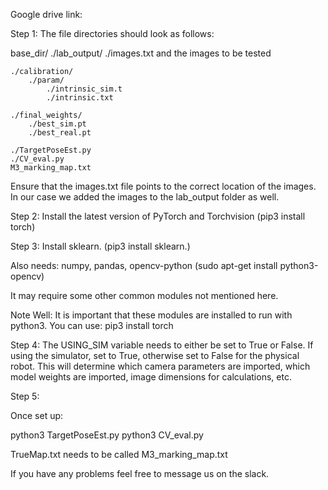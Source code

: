 Google drive link:


Step 1: The file directories should look as follows:

base_dir/
    ./lab_output/
        ./images.txt
	and the images to be tested

    ./calibration/
        ./param/
            ./intrinsic_sim.t
            ./intrinsic.txt

    ./final_weights/
        ./best_sim.pt
        ./best_real.pt
    
    ./TargetPoseEst.py
    ./CV_eval.py
    M3_marking_map.txt
    
Ensure that the images.txt file points to the correct location of the images. In our case we added the images to the lab_output folder as well. 

Step 2: Install the latest version of PyTorch and Torchvision (pip3 install torch)

Step 3: Install sklearn. (pip3 install sklearn.)

Also needs: numpy, pandas, opencv-python (sudo apt-get install python3-opencv)

It may require some other common modules not mentioned here.

Note Well: It is important that these modules are installed to run
with python3. You can use: pip3 install torch

Step 4: The USING_SIM variable needs to either be set to True or False. If using the simulator, set to True, otherwise set to False for the physical robot. 
        This will determine which camera parameters are imported, which model weights are imported, image dimensions for calculations, etc.

Step 5:

Once set up:

python3 TargetPoseEst.py
python3 CV_eval.py

TrueMap.txt needs to be called M3_marking_map.txt


If you have any problems feel free to message us on the slack.
